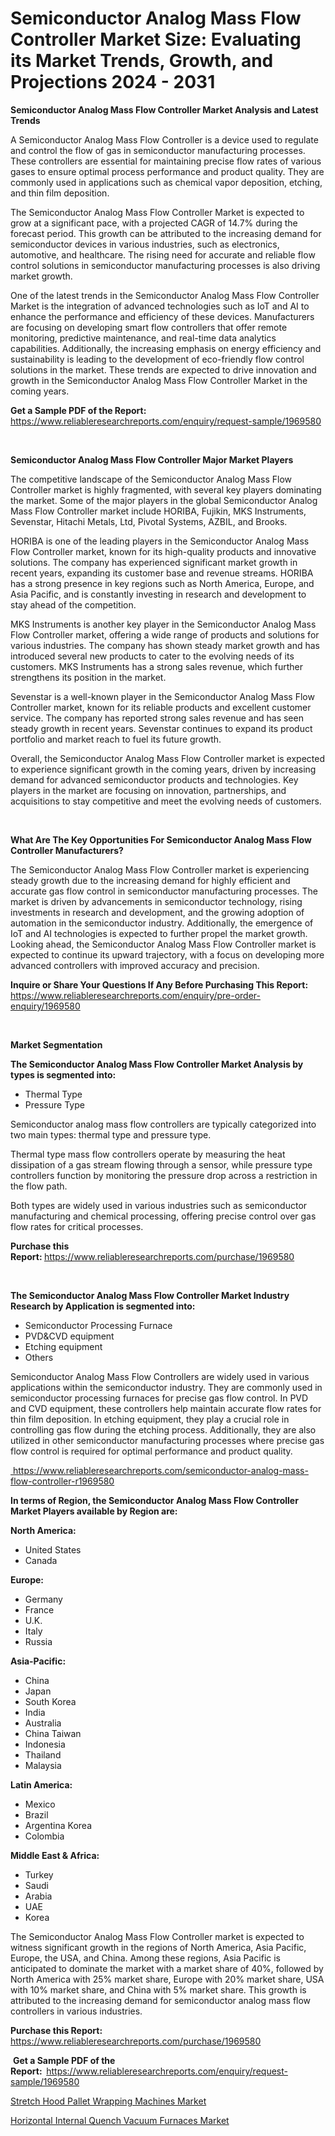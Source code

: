 <p><h1>Semiconductor Analog Mass Flow Controller Market Size: Evaluating its Market Trends, Growth, and Projections 2024 - 2031</h1></p><p><strong>Semiconductor Analog Mass Flow Controller Market Analysis and Latest Trends</strong></p>
<p><p>A Semiconductor Analog Mass Flow Controller is a device used to regulate and control the flow of gas in semiconductor manufacturing processes. These controllers are essential for maintaining precise flow rates of various gases to ensure optimal process performance and product quality. They are commonly used in applications such as chemical vapor deposition, etching, and thin film deposition.</p><p>The Semiconductor Analog Mass Flow Controller Market is expected to grow at a significant pace, with a projected CAGR of 14.7% during the forecast period. This growth can be attributed to the increasing demand for semiconductor devices in various industries, such as electronics, automotive, and healthcare. The rising need for accurate and reliable flow control solutions in semiconductor manufacturing processes is also driving market growth.</p><p>One of the latest trends in the Semiconductor Analog Mass Flow Controller Market is the integration of advanced technologies such as IoT and AI to enhance the performance and efficiency of these devices. Manufacturers are focusing on developing smart flow controllers that offer remote monitoring, predictive maintenance, and real-time data analytics capabilities. Additionally, the increasing emphasis on energy efficiency and sustainability is leading to the development of eco-friendly flow control solutions in the market. These trends are expected to drive innovation and growth in the Semiconductor Analog Mass Flow Controller Market in the coming years.</p></p>
<p><strong>Get a Sample PDF of the Report:&nbsp;</strong> <a href="https://www.reliableresearchreports.com/enquiry/request-sample/1969580">https://www.reliableresearchreports.com/enquiry/request-sample/1969580</a></p>
<p>&nbsp;</p>
<p><strong>Semiconductor Analog Mass Flow Controller Major Market Players</strong></p>
<p><p>The competitive landscape of the Semiconductor Analog Mass Flow Controller market is highly fragmented, with several key players dominating the market. Some of the major players in the global Semiconductor Analog Mass Flow Controller market include HORIBA, Fujikin, MKS Instruments, Sevenstar, Hitachi Metals, Ltd, Pivotal Systems, AZBIL, and Brooks.</p><p>HORIBA is one of the leading players in the Semiconductor Analog Mass Flow Controller market, known for its high-quality products and innovative solutions. The company has experienced significant market growth in recent years, expanding its customer base and revenue streams. HORIBA has a strong presence in key regions such as North America, Europe, and Asia Pacific, and is constantly investing in research and development to stay ahead of the competition.</p><p>MKS Instruments is another key player in the Semiconductor Analog Mass Flow Controller market, offering a wide range of products and solutions for various industries. The company has shown steady market growth and has introduced several new products to cater to the evolving needs of its customers. MKS Instruments has a strong sales revenue, which further strengthens its position in the market.</p><p>Sevenstar is a well-known player in the Semiconductor Analog Mass Flow Controller market, known for its reliable products and excellent customer service. The company has reported strong sales revenue and has seen steady growth in recent years. Sevenstar continues to expand its product portfolio and market reach to fuel its future growth.</p><p>Overall, the Semiconductor Analog Mass Flow Controller market is expected to experience significant growth in the coming years, driven by increasing demand for advanced semiconductor products and technologies. Key players in the market are focusing on innovation, partnerships, and acquisitions to stay competitive and meet the evolving needs of customers.</p></p>
<p>&nbsp;</p>
<p><strong>What Are The Key Opportunities For Semiconductor Analog Mass Flow Controller Manufacturers?</strong></p>
<p><p>The Semiconductor Analog Mass Flow Controller market is experiencing steady growth due to the increasing demand for highly efficient and accurate gas flow control in semiconductor manufacturing processes. The market is driven by advancements in semiconductor technology, rising investments in research and development, and the growing adoption of automation in the semiconductor industry. Additionally, the emergence of IoT and AI technologies is expected to further propel the market growth. Looking ahead, the Semiconductor Analog Mass Flow Controller market is expected to continue its upward trajectory, with a focus on developing more advanced controllers with improved accuracy and precision.</p></p>
<p><strong>Inquire or Share Your Questions If Any Before Purchasing This Report:</strong> <a href="https://www.reliableresearchreports.com/enquiry/pre-order-enquiry/1969580">https://www.reliableresearchreports.com/enquiry/pre-order-enquiry/1969580</a></p>
<p>&nbsp;</p>
<p><strong>Market Segmentation</strong></p>
<p><strong>The Semiconductor Analog Mass Flow Controller Market Analysis by types is segmented into:</strong></p>
<p><ul><li>Thermal Type</li><li>Pressure Type</li></ul></p>
<p><p>Semiconductor analog mass flow controllers are typically categorized into two main types: thermal type and pressure type. </p><p>Thermal type mass flow controllers operate by measuring the heat dissipation of a gas stream flowing through a sensor, while pressure type controllers function by monitoring the pressure drop across a restriction in the flow path. </p><p>Both types are widely used in various industries such as semiconductor manufacturing and chemical processing, offering precise control over gas flow rates for critical processes.</p></p>
<p><strong>Purchase this Report:&nbsp;</strong><a href="https://www.reliableresearchreports.com/purchase/1969580">https://www.reliableresearchreports.com/purchase/1969580</a></p>
<p>&nbsp;</p>
<p><strong>The Semiconductor Analog Mass Flow Controller Market Industry Research by Application is segmented into:</strong></p>
<p><ul><li>Semiconductor Processing Furnace</li><li>PVD&CVD equipment</li><li>Etching equipment</li><li>Others</li></ul></p>
<p><p>Semiconductor Analog Mass Flow Controllers are widely used in various applications within the semiconductor industry. They are commonly used in semiconductor processing furnaces for precise gas flow control. In PVD and CVD equipment, these controllers help maintain accurate flow rates for thin film deposition. In etching equipment, they play a crucial role in controlling gas flow during the etching process. Additionally, they are also utilized in other semiconductor manufacturing processes where precise gas flow control is required for optimal performance and product quality.</p></p>
<p><a href="https://www.reliableresearchreports.com/semiconductor-analog-mass-flow-controller-r1969580">&nbsp;https://www.reliableresearchreports.com/semiconductor-analog-mass-flow-controller-r1969580</a></p>
<p><strong>In terms of Region, the Semiconductor Analog Mass Flow Controller Market Players available by Region are:</strong></p>
<p>
    <p> <strong> North America: </strong>
        <ul>
            <li>United States</li>
            <li>Canada</li>
        </ul>
        </p> 
    <p> <strong> Europe: </strong>
        <ul>
            <li>Germany</li>
            <li>France</li>
            <li>U.K.</li>
            <li>Italy</li>
            <li>Russia</li>
        </ul>
        </p> 
    <p> <strong> Asia-Pacific: </strong>
        <ul>
            <li>China</li>
            <li>Japan</li>
            <li>South Korea</li>
            <li>India</li>
            <li>Australia</li>
            <li>China Taiwan</li>
            <li>Indonesia</li>
            <li>Thailand</li>
            <li>Malaysia</li>
        </ul>
        </p> 
    <p> <strong> Latin America: </strong>
        <ul>
            <li>Mexico</li>
            <li>Brazil</li>
            <li>Argentina Korea</li>
            <li>Colombia</li>
        </ul>
        </p> 
    <p> <strong> Middle East & Africa: </strong>
        <ul>
            <li>Turkey</li>
            <li>Saudi</li>
            <li>Arabia</li>
            <li>UAE</li>
            <li>Korea</li>
        </ul>
    </p>
    </p>
<p><p>The Semiconductor Analog Mass Flow Controller market is expected to witness significant growth in the regions of North America, Asia Pacific, Europe, the USA, and China. Among these regions, Asia Pacific is anticipated to dominate the market with a market share of 40%, followed by North America with 25% market share, Europe with 20% market share, USA with 10% market share, and China with 5% market share. This growth is attributed to the increasing demand for semiconductor analog mass flow controllers in various industries.</p></p>
<p><strong>Purchase this Report: </strong><a href="https://www.reliableresearchreports.com/purchase/1969580">https://www.reliableresearchreports.com/purchase/1969580</a></p>
<p>&nbsp;<strong>Get a Sample PDF of the Report:&nbsp;&nbsp;</strong><a href="https://www.reliableresearchreports.com/enquiry/request-sample/1969580">https://www.reliableresearchreports.com/enquiry/request-sample/1969580</a></p>
<p><strong></strong></p>
<p><p><a href="https://github.com/nicholepatriciadoylenwnrjr0/Market-Research-Report-List-2/blob/main/stretch-hood-pallet-wrapping-machines-market.md">Stretch Hood Pallet Wrapping Machines Market</a></p><p><a href="https://github.com/gamblestampleyjenny50m5sl6/Market-Research-Report-List-2/blob/main/horizontal-internal-quench-vacuum-furnaces-market.md">Horizontal Internal Quench Vacuum Furnaces Market</a></p></p>